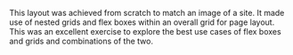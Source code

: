 This layout was achieved from scratch to match an image of a site. It made use of nested grids and flex boxes within an overall grid for page layout. This was an excellent exercise to explore the best use cases of flex boxes and grids and combinations of the two.

